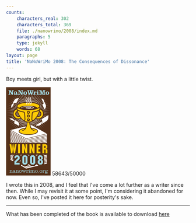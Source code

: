 ```yaml
---
counts:
    characters_real: 302
    characters_total: 369
    file: ./nanowrimo/2008/index.md
    paragraphs: 5
    type: jekyll
    words: 68
layout: page
title: 'NaNoWriMo 2008: The Consequences of Dissonance'
---
```


Boy meets girl, but with a little twist.

![A Winner Is Me!](nano_08_winner_large.gif) 58643/50000

I wrote this in 2008, and I feel that I've come a lot further as a writer since then.  While I may revisit it at some point, I'm considering it abandoned for now.  Even so, I've posted it here for posterity's sake.

-----

What has been completed of the book is available to download [here](nanowrimo.pdf)
